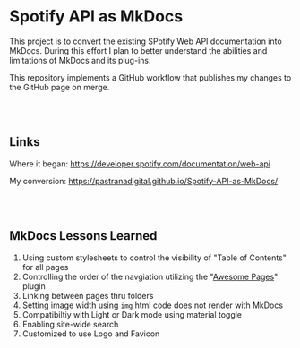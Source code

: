 # Spotify API as MkDocs

This project is to convert the existing SPotify Web API documentation into MkDocs. During this effort I plan to better understand the abilities and limitations of MkDocs and its plug-ins.

This repository implements a GitHub workflow that publishes my changes to the GitHub page on merge.

<br><br>

## Links

Where it began: https://developer.spotify.com/documentation/web-api

My conversion: https://pastranadigital.github.io/Spotify-API-as-MkDocs/

<br><br>

## MkDocs Lessons Learned

1. Using custom stylesheets to control the visibility of "Table of Contents" for all pages
2. Controlling the order of the navgiation utilizing the "[Awesome Pages](https://github.com/lukasgeiter/mkdocs-awesome-pages-plugin?tab=readme-ov-file)" plugin
3. Linking between pages thru folders
4. Setting image width using `img` html code does not render with MkDocs
5. Compatibiltiy with Light or Dark mode using material toggle
6. Enabling site-wide search
7. Customized to use Logo and Favicon
